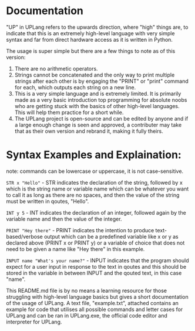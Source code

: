 <h1>Documentation</h1>

"UP" in UPLang refers to the upwards direction, where "high" things are, to indicate that this is an extremely high-level language with very simple syntax and far from direct hardware access as it is written in Python.

The usage is super simple but there are a few things to note as of this version:
1. There are no arithmetic operators.
2. Strings cannot be concatenated and the only way to print multiple strings after each other is by engaging the "PRINT" or "print" command for each, which outputs each string on a new line.
3. This is a very simple language and is extremely limited. It is primarily made as a very basic introduction top programming for absolute noobs who are getting stuck with the basics of other high-level languages. This will help them practice for a short while.
4. The UPLang project is open-source and can be edited by anyone and if a large enough change is seen and approved, a contributer may take that as their own version and rebrand it, making it fully theirs.

<h1>Syntax Examples and Explaination:</h1>

note: commands can be lowercase or uppercase, it is not case-sensitive.

<code>STR x "Hello"</code>  -  STR indicates the declaration of the string, followed by x which is the string name or variable name which can be whatever you want to call it as long as there are no spaces, and then the value of the string must be written in qoutes, "Hello".

<code>INT y 5</code>  -  INT indicates the declaration of an integer, followed again by the variable name and then the value of the integer.

<code>PRINT "Hey there"</code>  -  PRINT indicates the intention to produce text-based/verbose output which can be a predefined variable like x or y as declared above (PRINT x or PRINT y) or a variable of choice that does not need to be given a name like "Hey there" in this example.

<code>INPUT name "What's your name?"</code>  -  INPUT indicates that the program should expect for a user input in response to the text in qoutes and this should be stored in the variable in between INPUT and the qouted text, in this case "name".



This README.md file is by no means a learning resource for those struggling with high-level language basics but gives a short documentation of the usage of UPLang. A text file, "example.txt", attached contains an example for code that utilises all possible commands and letter cases for UPLang and can be ran in UPLang.exe, the official code editor and interpreter for UPLang.
